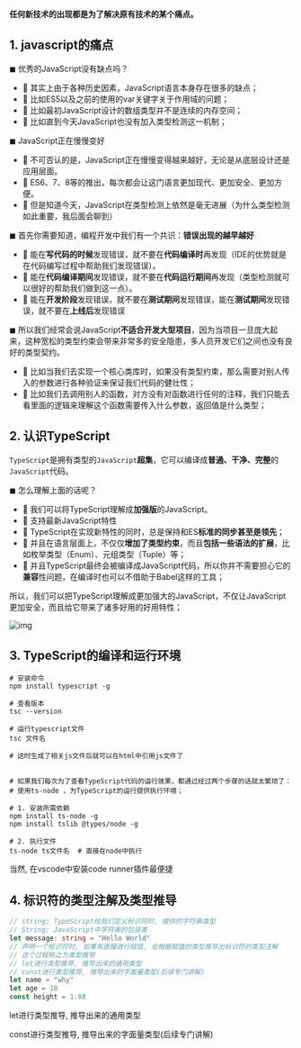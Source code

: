 **任何新技术的出现都是为了解决原有技术的某个痛点。**



## 1. javascript的痛点

◼ 优秀的JavaScript没有缺点吗？

*  其实上由于各种历史因素，JavaScript语言本身存在很多的缺点；
*  比如ES5以及之前的使用的var关键字关于作用域的问题；
*  比如最初JavaScript设计的数组类型并不是连续的内存空间；
*  比如直到今天JavaScript也没有加入类型检测这一机制；

◼ JavaScript正在慢慢变好

*  不可否认的是，JavaScript正在慢慢变得越来越好，无论是从底层设计还是应用层面。
*  ES6、7、8等的推出，每次都会让这门语言更加现代、更加安全、更加方便。
*  但是知道今天，JavaScript在类型检测上依然是毫无进展（为什么类型检测如此重要，我后面会聊到）

◼ 首先你需要知道，编程开发中我们有一个共识：**错误出现的越早越好**

*  能在**写代码的时候**发现错误，就不要在**代码编译时**再发现（IDE的优势就是在代码编写过程中帮助我们发现错误）。
*  能在**代码编译期间**发现错误，就不要在**代码运行期间**再发现（类型检测就可以很好的帮助我们做到这一点）。
*  能在**开发阶段**发现错误，就不要在**测试期间**发现错误，能在**测试期间**发现错误，就不要在**上线后**发现错误

◼ 所以我们经常会说JavaScript**不适合开发大型项目**，因为当项目一旦庞大起来，这种宽松的类型约束会带来非常多的安全隐患，多人员开发它们之间也没有良好的类型契约。

*  比如当我们去实现一个核心类库时，如果没有类型约束，那么需要对别人传入的参数进行各种验证来保证我们代码的健壮性；
*  比如我们去调用别人的函数，对方没有对函数进行任何的注释，我们只能去看里面的逻辑来理解这个函数需要传入什么参数，返回值是什么类型；



## 2. 认识TypeScript

`TypeScript`是拥有类型的`JavaScript`**超集**，它可以编译成**普通、干净、完整**的`JavaScript`代码。

◼ 怎么理解上面的话呢？

*  我们可以将TypeScript理解成**加强版**的JavaScript。
*  支持最新JavaScript特性
*  TypeScript在实现新特性的同时，总是保持和ES**标准的同步甚至是领先**；
*  并且在语言层面上，不仅仅**增加了类型约束**，而且**包括一些语法的扩展**，比如枚举类型（Enum）、元组类型（Tuple）等；
*  并且TypeScript最终会被编译成JavaScript代码，所以你并不需要担心它的**兼容**性问题，在编译时也可以不借助于Babel这样的工具；

所以，我们可以把TypeScript理解成更加强大的JavaScript，不仅让JavaScript更加安全，而且给它带来了诸多好用的好用特性；

![img](https://weirdo-blog.oss-cn-chengdu.aliyuncs.com/blog/202308181140843.png)



## 3. TypeScript的编译和运行环境

```git
# 安装命令
npm install typescript -g

# 查看版本
tsc --version

# 运行typescript文件
tsc 文件名

# 这时生成了相关js文件后就可以在html中引用js文件了


# 如果我们每次为了查看TypeScript代码的运行效果，都通过经过两个步骤的话就太繁琐了：
# 使用ts-node ，为TypeScript的运行提供执行环境；

# 1. 安装所需依赖
npm install ts-node -g
npm install tslib @types/node -g

# 2. 执行文件
ts-node ts文件名  # 直接在node中执行
```

当然, 在vscode中安装code runner插件最便捷



## 4. 标识符的类型注解及类型推导

```typescript
// string: TypeScript给我们定义标识符时, 提供的字符串类型
// String: JavaScript中字符串的包装类
let message: string = "Hello World"
// 声明一个标识符时, 如果有直接进行赋值, 会根据赋值的类型推导出标识符的类型注解
// 这个过程称之为类型推导
// let进行类型推导, 推导出来的通用类型
// const进行类型推导, 推导出来的字面量类型(后续专门讲解)
let name = "why"
let age = 18
const height = 1.88
```

 let进行类型推导, 推导出来的通用类型

 const进行类型推导, 推导出来的字面量类型(后续专门讲解)